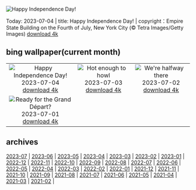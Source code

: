 ![Happy Independence Day!](https://cn.bing.com/th?id=OHR.EmpireFourth_EN-US1852348146_UHD.jpg&w=1000)

Today: 2023-07-04 | title: Happy Independence Day! | copyright：Empire State Building on the Fourth of July, New York City (© Tetra Images/Getty Images) [download 4k](https://cn.bing.com/th?id=OHR.EmpireFourth_EN-US1852348146_UHD.jpg)

## bing wallpaper(current month)

|  |  |  |
| :----: | :----: | :----: |
| ![Happy Independence Day!](https://cn.bing.com/th?id=OHR.EmpireFourth_EN-US1852348146_UHD.jpg&pid=hp&w=384&h=216&rs=1&c=4) <br/>2023-07-04 [download 4k](https://cn.bing.com/th?id=OHR.EmpireFourth_EN-US1852348146_UHD.jpg)| ![Hot enough to howl](https://cn.bing.com/th?id=OHR.CoyoteBanff_EN-US9716853560_UHD.jpg&pid=hp&w=384&h=216&rs=1&c=4) <br/>2023-07-03 [download 4k](https://cn.bing.com/th?id=OHR.CoyoteBanff_EN-US9716853560_UHD.jpg)| ![We're halfway there](https://cn.bing.com/th?id=OHR.HalfwayBoats_EN-US9913306071_UHD.jpg&pid=hp&w=384&h=216&rs=1&c=4) <br/>2023-07-02 [download 4k](https://cn.bing.com/th?id=OHR.HalfwayBoats_EN-US9913306071_UHD.jpg)|
| ![Ready for the Grand Départ?](https://cn.bing.com/th?id=OHR.PelotonPont_EN-US1487303209_UHD.jpg&pid=hp&w=384&h=216&rs=1&c=4) <br/>2023-07-01 [download 4k](https://cn.bing.com/th?id=OHR.PelotonPont_EN-US1487303209_UHD.jpg)|

## archives

[2023-07](./archives/2023-07.md) | [2023-06](./archives/2023-06.md) | [2023-05](./archives/2023-05.md) | [2023-04](./archives/2023-04.md) | [2023-03](./archives/2023-03.md) | [2023-02](./archives/2023-02.md) | [2023-01](./archives/2023-01.md) | [2022-12](./archives/2022-12.md) |
[2022-11](./archives/2022-11.md) | [2022-10](./archives/2022-10.md) | [2022-09](./archives/2022-09.md) | [2022-08](./archives/2022-08.md) | [2022-07](./archives/2022-07.md) | [2022-06](./archives/2022-06.md) | [2022-05](./archives/2022-05.md) | [2022-04](./archives/2022-04.md) |
[2022-03](./archives/2022-03.md) | [2022-02](./archives/2022-02.md) | [2022-01](./archives/2022-01.md) | [2021-12](./archives/2021-12.md) | [2021-11](./archives/2021-11.md) | [2021-10](./archives/2021-10.md) | [2021-09](./archives/2021-09.md) | [2021-08](./archives/2021-08.md) |
[2021-07](./archives/2021-07.md) | [2021-06](./archives/2021-06.md) | [2021-05](./archives/2021-05.md) | [2021-04](./archives/2021-04.md) | [2021-03](./archives/2021-03.md) | [2021-02](./archives/2021-02.md) |
